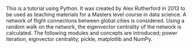 This is a tutorial using Python. It was created by Alex Rutherford in 2013 to be used as teaching materials for a Masters level course in data science.
A network of flight connections between global cities is considered. Using a random walk on the network, the eigenvector centrality of the network is calculated.
The following modules and concepts are introduced; power iteration, eignvector centrality, pickle, matplotlib and NumPy.
